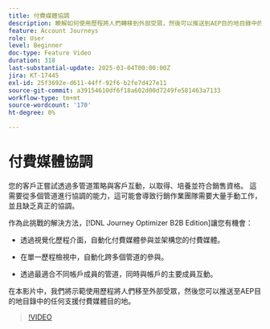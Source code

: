 ```yaml
---
title: 付費媒體協調
description: 瞭解如何使用歷程將人們轉移到外部受眾，然後可以推送到AEP目的地目錄中的任何支援付費媒體目的地。
feature: Account Journeys
role: User
level: Beginner
doc-type: Feature Video
duration: 318
last-substantial-update: 2025-03-04T00:00:00Z
jira: KT-17445
exl-id: 25f3692e-d611-44ff-92f6-b2fe7d427e11
source-git-commit: a39154610df6f18a602d00d7249fe581463a7133
workflow-type: tm+mt
source-wordcount: '170'
ht-degree: 0%

---
```


# 付費媒體協調

您的客戶正嘗試透過多管道策略與客戶互動，以取得、培養並符合銷售資格。 這需要從多個管道進行協調的能力，這可能會導致行銷作業團隊需要大量手動工作，並且缺乏真正的協調。

作為此挑戰的解決方法，[!DNL Journey Optimizer B2B Edition]讓您有機會：

* 透過視覺化歷程介面，自動化付費媒體參與並架構您的付費媒體。

* 在單一歷程檢視中，自動化跨多個管道的參與。

* 透過最適合不同帳戶成員的管道，同時與帳戶的主要成員互動。

在本影片中，我們將示範使用歷程將人們移至外部受眾，然後您可以推送至AEP目的地目錄中的任何支援付費媒體目的地。

>[!VIDEO](https://video.tv.adobe.com/v/3448649/?learn=on&enablevpops)
